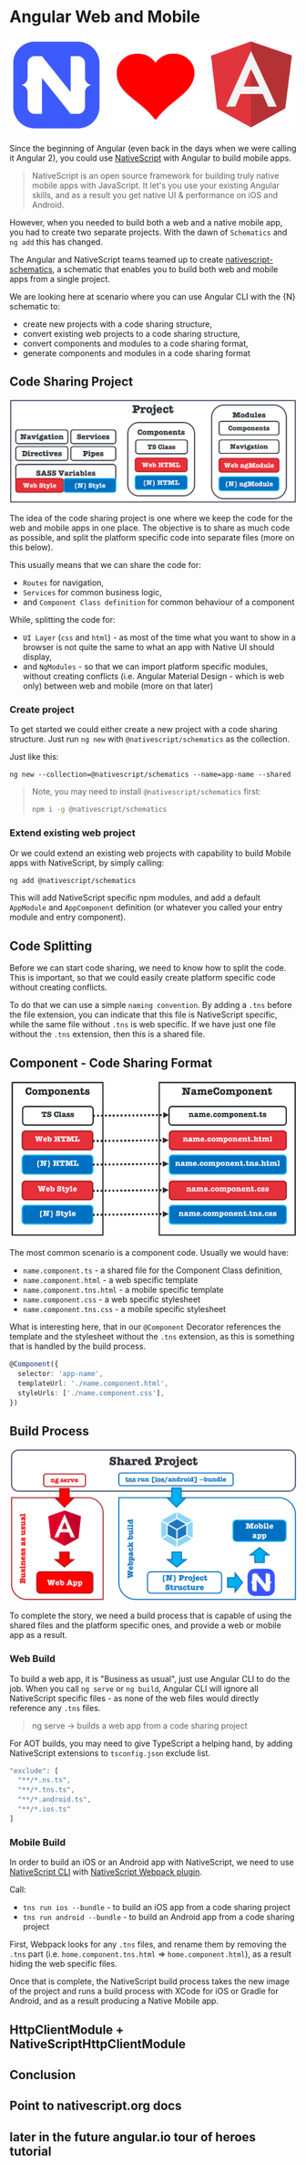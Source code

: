 # Angular Web and Mobile

![nativescript-loves-angular](./images/nativescript-loves-angular.png?raw=true)

Since the beginning of Angular (even back in the days when we were calling it Angular 2), you could use [NativeScript](https://www.nativescript.org/) with Angular to build mobile apps.

> NativeScript is an open source framework for building truly native mobile apps with JavaScript. It let's you use your existing Angular skills, and as a result you get native UI & performance on iOS and Android.

However, when you needed to build both a web and a native mobile app, you had to create two separate projects. With the dawn of `Schematics` and `ng add` this has changed.

The Angular and NativeScript teams teamed up to create [nativescript-schematics](https://github.com/nativescript/nativescript-schematics), a schematic that enables you to build both web and mobile apps from a single project.

We are looking here at scenario where you can use Angular CLI with the {N} schematic to:

 * create new projects with a code sharing structure,
 * convert existing web projects to a code sharing structure,
 * convert components and modules to a code sharing format,
 * generate components and modules in a code sharing format

## Code Sharing Project

![project-structure](./images/project-structure.png?raw=true)

The idea of the code sharing project is one where we keep the code for the web and mobile apps in one place. The objective is to share as much code as possible, and split the platform specific code into separate files (more on this below).

This usually means that we can share the code for:

 * `Routes` for navigation,
 * `Services` for common business logic,
 *  and `Component Class definition` for common behaviour of a component

While, splitting the code for:

 * `UI Layer` (`css` and `html`) - as most of the time what you want to show in a browser is not quite the same to what an app with Native UI should display,
 * and `NgModules` - so that we can import platform specific modules, without creating conflicts (i.e. Angular Material Design - which is web only) between web and mobile (more on that later) <!--!!!TODO: provide link-->

### Create project

To get started we could either create a new project with a code sharing structure. Just run `ng new` with `@nativescript/schematics` as the collection.

Just like this:

```
ng new --collection=@nativescript/schematics --name=app-name --shared
```
> Note, you may need to install `@nativescript/schematics` first:
> 
> ```bash
> npm i -g @nativescript/schematics
> ```

### Extend existing web project

Or we could extend an existing web projects with capability to build Mobile apps with NativeScript, by simply calling:

```bash
ng add @nativescript/schematics
```

This will add NativeScript specific npm modules, and add a default `AppModule` and `AppComponent` definition (or whatever you called your entry module and entry component).

## Code Splitting

Before we can start code sharing, we need to know how to split the code. This is important, so that we could easily create platform specific code without creating conflicts.

To do that we can use a simple `naming convention`. By adding a `.tns` before the file extension, you can indicate that this file is NativeScript specific, while the same file without `.tns` is web specific. If we have just one file without the `.tns` extension, then this is a shared file.

## Component - Code Sharing Format

![code-splitting](./images/code-splitting.png?raw=true)

The most common scenario is a component code. Usually we would have:

 * `name.component.ts` -  a shared file for the Component Class definition,
 * `name.component.html` - a web specific template
 * `name.component.tns.html` - a mobile specific template
 * `name.component.css` - a web specific stylesheet
 * `name.component.tns.css` - a mobile specific stylesheet

What is interesting here, that in our `@Component` Decorator references the template and the stylesheet without the `.tns` extension, as this is something that is handled by the build process.

```ts
@Component({
  selector: 'app-name',
  templateUrl: './name.component.html',
  styleUrls: ['./name.component.css'],
})
```

<!--## Example - App With Login

Let's consider a scenario for an app with a Login and Home Components, User Service and Routes configuration for Navigation purposes.-->


## Build Process

![build-process](./images/build-process.png?raw=true)

To complete the story, we need a build process that is capable of using the shared files and the platform specific ones, and provide a web or mobile app as a result.

### Web Build

To build a web app, it is "Business as usual", just use Angular CLI to do the job.
When you call `ng serve` or `ng build`, Angular CLI will ignore all NativeScript specific files - as none of the web files would directly reference any `.tns` files.

 > ng serve -> builds a web app from a code sharing project

For AOT builds, you may need to give TypeScript a helping hand, by adding NativeScript extensions to `tsconfig.json` exclude list.

```ts
"exclude": [
  "**/*.ns.ts",
  "**/*.tns.ts",
  "**/*.android.ts",
  "**/*.ios.ts"
]
```

### Mobile Build

In order to build an iOS or an Android app with NativeScript, we need to use [NativeScript CLI](https://www.npmjs.com/package/nativescript) with [NativeScript Webpack plugin](https://www.npmjs.com/package/nativescript-dev-webpack).

Call:

 * `tns run ios --bundle` - to build an iOS app from a code sharing project
 * `tns run android --bundle` - to build an Android app from a code sharing project

First, Webpack looks for any `.tns` files, and rename them by removing the `.tns` part (i.e. `home.component.tns.html` => `home.component.html`), as a result hiding the web specific files. 

Once that is complete, the NativeScript build process takes the new image of the project and runs a build process with XCode for iOS or Gradle for Android, and as a result producing a Native Mobile app.

<!--.
> We are working on an architect extension to enable mobile builds directly from Angular CLI commands, so keep an eye on this one.-->

## HttpClientModule + NativeScriptHttpClientModule

## Conclusion

## Point to nativescript.org docs 

## later in the future angular.io tour of heroes tutorial
